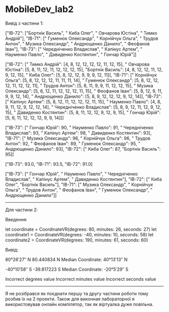 # MobileDev_lab2

Вивід з частини 1:

["ІВ-72": ["Бортнік Василь", " Киба Олег", " Овчарова Юстіна", " Тимко Андрій"], "ІВ-71": [" Гуменюк Олександр", " Корнійчук Ольга", " Трудов Антон", " Музика Олександр", " Андрющенко Данило", " Феофанов Іван"], "ІВ-73": [" Чередніченко Владислав", " Капінус Артем", " Науменко Павло", " Давиденко Костянтин", " Гончар Юрій"]]

["ІВ-72": [" Тимко Андрій": [4, 8, 12, 12, 12, 12, 11, 12, 15], " Овчарова Юстіна": [5, 8, 11, 12, 11, 12, 12, 12, 15], "Бортнік Василь": [4, 8, 12, 12, 11, 12, 9, 12, 15], " Киба Олег": [5, 8, 12, 12, 9, 9, 9, 12, 11]], "ІВ-71": [" Корнійчук Ольга": [5, 8, 12, 12, 12, 11, 11, 11, 14], " Гуменюк Олександр": [5, 8, 12, 12, 12, 11, 12, 12, 11], " Трудов Антон": [5, 8, 11, 9, 9, 11, 12, 12, 15], " Музика Олександр": [5, 6, 12, 11, 12, 12, 12, 11, 15], " Феофанов Іван": [5, 8, 12, 9, 11, 9, 9, 12, 14], " Андрющенко Данило": [5, 8, 9, 12, 12, 12, 9, 12, 14]], "ІВ-73": [" Капінус Артем": [5, 8, 12, 11, 12, 12, 12, 11, 15], " Науменко Павло": [4, 8, 9, 11, 12, 9, 12, 12, 14], " Чередніченко Владислав": [5, 8, 9, 12, 11, 12, 9, 12, 15], " Давиденко Костянтин": [5, 8, 11, 12, 12, 9, 12, 9, 15], " Гончар Юрій": [5, 6, 11, 12, 12, 12, 9, 9, 14]]]

["ІВ-73": [" Гончар Юрій": 90, " Науменко Павло": 91, " Чередніченко Владислав": 93, " Капінус Артем": 98, " Давиденко Костянтин": 93], "ІВ-71": [" Музика Олександр": 96, " Корнійчук Ольга": 96, " Трудов Антон": 92, " Феофанов Іван": 89, " Гуменюк Олександр": 95, " Андрющенко Данило": 93], "ІВ-72": [" Киба Олег": 87, "Бортнік Василь": 95]]

["ІВ-73": 93.0, "ІВ-71": 93.5, "ІВ-72": 91.0]

["ІВ-73": [" Гончар Юрій", " Науменко Павло", " Чередніченко Владислав", " Капінус Артем", " Давиденко Костянтин"], "ІВ-72": [" Киба Олег", "Бортнік Василь"], "ІВ-71": [" Музика Олександр", " Корнійчук Ольга", " Трудов Антон", " Феофанов Іван", " Гуменюк Олександр", " Андрющенко Данило"]]

________________________________________________________________________________________________________________________________________________________

Для частини 2:

Введення: 

let coordinate = CoordinateVR(degrees: 80, minutes: 26, seconds: 27)
let coordinate1 = CoordinateVR(degrees: -40, minutes: 10, seconds: 58)
let coordinate2 = CoordinateVR(degrees: 190, minutes: 61, seconds: 60)

Вивід:

80°26′27″ N
80.440834 N
Median Coordinate: 40°13′13″ N 

-40°10′58″ S
-39.817223 S
Median Coordinate: -20°5′29″ S 

Incorrect degrees value
Incorrect minutes value
Incorrect seconds value

________________________________________________________________________________________________________________________________________________________

Я не розібрався як поєднати першу та другу частини роботи тому розбив їх на 2 проекти. Також для виконная лабораторної я використовував онлайн компілятор, так як віртуалка дуже повільна. 
